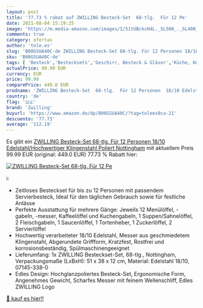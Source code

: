 ```yaml
---
layout: post
title: '77.73 % rabat auf ZWILLING Besteck-Set  68-tlg.  Für 12 Pe'
date: 2021-08-04 15:19:25
image: 'https://m.media-amazon.com/images/I/51tUBckcH4L._SL500_._SL400_.jpg'
comments: true
category: ofertas
author: 'tole.es'
slug: 'B00GSUA40C-de ZWILLING Besteck-Set 68-tlg. Für 12 Personen 18/10...'
sku: 'B00GSUA40C-de'
tags: [ 'Besteck','Bestecksets','Geschirr, Besteck & Gläser','Küche, Haushalt & Wohnen','Küche, Kochen & Backen','zwilling', ]
actualPrice: 99.99 EUR
currency: EUR
price: 99.99
comparePrice: 449.0 EUR
prodname: 'ZWILLING Besteck-Set  68-tlg.  Für 12 Personen  18/10 Edelstahl/Hochwertiger Klingenstahl  Poliert  Nottingham'
country: 'de'
flag: '🇩🇪'
brand: 'Zwilling'
buyurl: 'https://www.amazon.de/dp/B00GSUA40C/?tag=tolees0ca-21'
descuento: '77.73'
average: '112.19'
---
```


Es gibt ein [ZWILLING Besteck-Set  68-tlg.  Für 12 Personen  18/10 Edelstahl/Hochwertiger Klingenstahl  Poliert  Nottingham](https://www.amazon.de/dp/B00GSUA40C/?tag=tolees0ca-21) mit aktuellem Preis 99.99 EUR (original: 449.0 EUR) 77.73 % Rabatt hier:

[![ZWILLING Besteck-Set  68-tlg.  Für 12 Pe](https://m.media-amazon.com/images/I/51tUBckcH4L._SL500_._SL400_.jpg)](https://www.amazon.de/dp/B00GSUA40C/?tag=tolees0ca-21)

ℹ️:

- Zeitloses Besteckset für bis zu 12 Personen mit passendem Servierbesteck, Ideal für den täglichen Gebrauch sowie für festliche Anlässe
- Perfekte Ausstattung für mehrere Gänge: Jeweils 12 Menülöffel, -gabeln, -messer, Kaffeelöffel und Kuchengabeln, 1 Suppen/Sahnelöffel, 2 Fleischgabeln, 1 Saucenlöffel, 1 Tortenheber, 1 Zuckerlöffel, 2 Servierlöffel
- Hochwertig verarbeiteter 18/10 Edelstahl, Messer aus geschmiedetem Klingenstahl, Abgerundete Griffform, Kratzfest, Rostfrei und korrosionsbeständig, Spülmaschinengeeignet
- Lieferumfang: 1x ZWILLING Besteckset-Set, 68-tlg., Nottingham, Verpackungsmaße (LxBxH): 51 x 38 x 12 cm, Material: Edelstahl 18/10, 07145-338-0
- Edles Design: Hochglanzpoliertes Besteck-Set, Ergonomische Form, Angenehmes Gewicht, Scharfes Messer mit feinem Wellenschliff, Edles ZWILLING Logo

[🛒 kauf es hier!!](https://www.amazon.de/dp/B00GSUA40C/?tag=tolees0ca-21)
